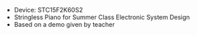 - Device: STC15F2K60S2
- Stringless Piano for Summer Class Electronic System Design
- Based on a demo given by teacher
